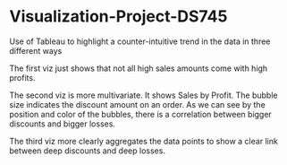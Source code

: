 # Visualization-Project-DS745
Use of Tableau to highlight a counter-intuitive trend in the data in three different ways

The first viz just shows that not all high sales amounts come with high profits.

The second viz is more multivariate. It shows Sales by Profit. The bubble size indicates the discount amount on an order. As we can see by the position and color of the bubbles, there is a correlation between bigger discounts and bigger losses.

The third viz more clearly aggregates the data points to show a clear link between deep discounts and deep losses.

